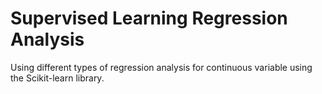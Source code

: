 # Supervised Learning Regression Analysis

Using different types of regression analysis for continuous variable  using the Scikit-learn library.